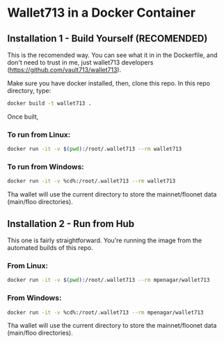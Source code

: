 # Wallet713 in a Docker Container

## Installation 1 - Build Yourself (RECOMENDED)

This is the recomended way. You can see what it in in the Dockerfile, and
don't need to trust in me, just wallet713 developers (https://github.com/vault713/wallet713).

Make sure you have docker installed, then, clone this repo. In this repo
directory, type:

```bash
docker build -t wallet713 .
```
Once built, 

### To run from Linux:
```bash
docker run -it -v $(pwd):/root/.wallet713 --rm wallet713
```

### To run from Windows:
```bash
docker run -it -v %cd%:/root/.wallet713 --rm wallet713
```

Tha wallet will use the current directory to store the mainnet/floonet data (main/floo directories).

## Installation 2 - Run from Hub
This one is fairly straightforward. You're running the image from the automated
builds of this repo.

### From Linux:

```bash
docker run -it -v $(pwd):/root/.wallet713 --rm mpenagar/wallet713
```

### From Windows:

```bash
docker run -it -v %cd%:/root/.wallet713 --rm mpenagar/wallet713
```

Tha wallet will use the current directory to store the mainnet/floonet data (main/floo directories).
